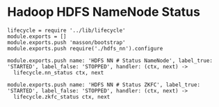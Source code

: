 
# Hadoop HDFS NameNode Status

    lifecycle = require '../lib/lifecycle'
    module.exports = []
    module.exports.push 'masson/bootstrap'
    module.exports.push require('./hdfs_nn').configure

    module.exports.push name: 'HDFS NN # Status NameNode', label_true: 'STARTED', label_false: 'STOPPED', handler: (ctx, next) ->
      lifecycle.nn_status ctx, next

    module.exports.push name: 'HDFS NN # Status ZKFC', label_true: 'STARTED', label_false: 'STOPPED', handler: (ctx, next) ->
      lifecycle.zkfc_status ctx, next
